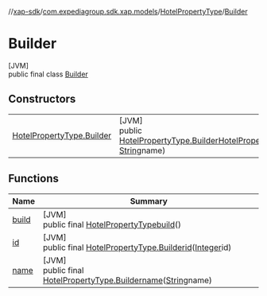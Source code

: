 //[xap-sdk](../../../../index.md)/[com.expediagroup.sdk.xap.models](../../index.md)/[HotelPropertyType](../index.md)/[Builder](index.md)

# Builder

[JVM]\
public final class [Builder](index.md)

## Constructors

| | |
|---|---|
| [HotelPropertyType.Builder](-hotel-property-type.-builder.md) | [JVM]<br>public [HotelPropertyType.Builder](index.md)[HotelPropertyType.Builder](-hotel-property-type.-builder.md)([Integer](https://docs.oracle.com/javase/8/docs/api/java/lang/Integer.html)id, [String](https://docs.oracle.com/javase/8/docs/api/java/lang/String.html)name) |

## Functions

| Name | Summary |
|---|---|
| [build](build.md) | [JVM]<br>public final [HotelPropertyType](../index.md)[build](build.md)() |
| [id](id.md) | [JVM]<br>public final [HotelPropertyType.Builder](index.md)[id](id.md)([Integer](https://docs.oracle.com/javase/8/docs/api/java/lang/Integer.html)id) |
| [name](name.md) | [JVM]<br>public final [HotelPropertyType.Builder](index.md)[name](name.md)([String](https://docs.oracle.com/javase/8/docs/api/java/lang/String.html)name) |
